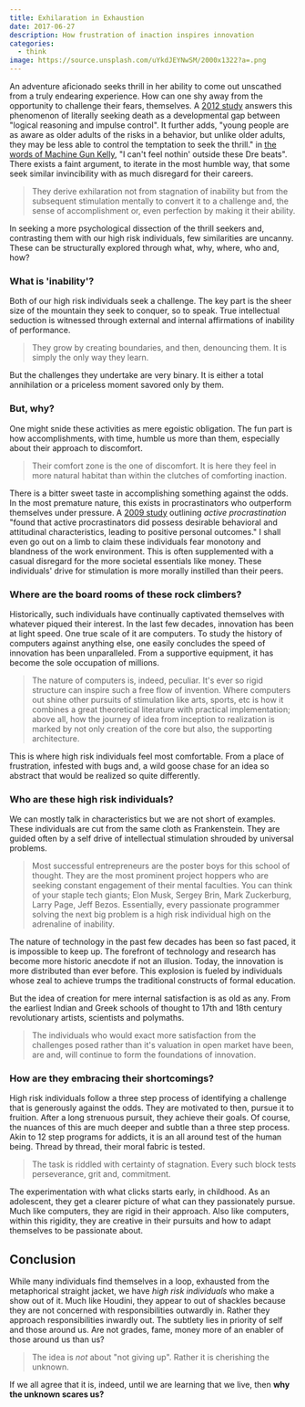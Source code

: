 ```yaml
---
title: Exhilaration in Exhaustion
date: 2017-06-27
description: How frustration of inaction inspires innovation
categories:
  - think
image: https://source.unsplash.com/uYkdJEYNwSM/2000x1322?a=.png
---
```

An adventure aficionado seeks thrill in her ability to come out unscathed from a truly endearing experience.
How can one shy away from the opportunity to challenge their fears, themselves.
A [2012 study](http://www.emeraldinsight.com/doi/abs/10.1108/17473611211203948 "Dean, D. H. (2012)") answers this phenomenon of literally seeking death as a developmental gap between "logical reasoning and impulse control".
It further adds, "young people are as aware as older adults of the risks in a behavior, but unlike older adults, they may be less able to control the temptation to seek the thrill."
in [the words of Machine Gun Kelly](https://www.youtube.com/watch?v=BnFr4MP7Tjo), "I can't feel nothin' outside these Dre beats".
There exists a faint argument, to iterate in the most humble way, that some seek similar invincibility with as much disregard for their careers.

> They derive exhilaration not from stagnation of inability but from the subsequent stimulation mentally to convert it to a challenge and, the sense of accomplishment or, even perfection by making it their ability.

In seeking a more psychological dissection of the thrill seekers and, contrasting them with our high risk individuals, few similarities are uncanny.
These can be structurally explored through what, why, where, who and, how?

### What is 'inability'?
Both of our high risk individuals seek a challenge.
The key part is the sheer size of the mountain they seek to conquer, so to speak.
True intellectual seduction is witnessed through external and internal affirmations of inability of performance.

> They grow by creating boundaries, and then, denouncing them.
> It is simply the only way they learn.

But the challenges they undertake are very binary.
It is either a total annihilation or a priceless moment savored only by them.

### But, why?
One might snide these activities as mere egoistic obligation.
The fun part is how accomplishments, with time, humble us more than them, especially about their approach to discomfort.

> Their comfort zone is the one of discomfort.
> It is here they feel in more natural habitat than within the clutches of comforting inaction.

There is a bitter sweet taste in accomplishing something against the odds.
In the most premature nature, this exists in procrastinators who outperform themselves under pressure.
A [2009 study](https://www.ncbi.nlm.nih.gov/pubmed/19425357 "Choi, J. N., & Moran, S. V. (2009)") outlining _active procrastination_ "found that active procrastinators did possess desirable behavioral and attitudinal characteristics, leading to positive personal outcomes."
I shall even go out on a limb to claim these individuals fear monotony and blandness of the work environment.
This is often supplemented with a casual disregard for the more societal essentials like money.
These individuals' drive for stimulation is more morally instilled than their peers.

### Where are the board rooms of these rock climbers?
Historically, such individuals have continually captivated themselves with whatever piqued their interest.
In the last few decades, innovation has been at light speed.
One true scale of it are computers.
To study the history of computers against anything else, one easily concludes the speed of innovation has been unparalleled.
From a supportive equipment, it has become the sole occupation of millions.

> The nature of computers is, indeed, peculiar. It's ever so rigid structure can inspire such a free flow of invention.
> Where computers out shine other pursuits of stimulation like arts, sports, etc is how it combines a great theoretical literature with practical implementation; above all, how the journey of idea from inception to realization is marked by not only creation of the core but also, the supporting architecture. 

This is where high risk individuals feel most comfortable.
From a place of frustration, infested with bugs and, a wild goose chase for an idea so abstract that would be realized so quite differently.

### Who are these high risk individuals?
We can mostly talk in characteristics but we are not short of examples.
These individuals are cut from the same cloth as Frankenstein.
They are guided often by a self drive of intellectual stimulation shrouded by universal problems.

> Most successful entrepreneurs are the poster boys for this school of thought.
> They are the most prominent project hoppers who are seeking constant engagement of their mental faculties.
> You can think of your staple tech giants; Elon Musk, Sergey Brin, Mark Zuckerburg, Larry Page, Jeff Bezos.
> Essentially, every passionate programmer solving the next big problem is a high risk individual high on the adrenaline of inability.

The nature of technology in the past few decades has been so fast paced, it is impossible to keep up.
The forefront of technology and research has become more historic anecdote if not an illusion.
Today, the innovation is more distributed than ever before.
This explosion is fueled by individuals whose zeal to achieve trumps the traditional constructs of formal education.

But the idea of creation for mere internal satisfaction is as old as any.
From the earliest Indian and Greek schools of thought to 17th and 18th century revolutionary artists, scientists and polymaths.
> The individuals who would exact more satisfaction from the challenges posed rather than it's valuation in open market have been, are and, will continue to form the foundations of innovation.

### How are they embracing their shortcomings?
High risk individuals follow a three step process of identifying a challenge that is generously against the odds.
They are motivated to then, pursue it to fruition.
After a long strenuous pursuit, they achieve their goals.
Of course, the nuances of this are much deeper and subtle than a three step process.
Akin to 12 step programs for addicts, it is an all around test of the human being.
Thread by thread, their moral fabric is tested.

> The task is riddled with certainty of stagnation.
> Every such block tests perseverance, grit and, commitment.

The experimentation with what clicks starts early, in childhood.
As an adolescent, they get a clearer picture of what can they passionately pursue.
Much like computers, they are rigid in their approach.
Also like computers, within this rigidity, they are creative in their pursuits and how to adapt themselves to be passionate about.

## Conclusion
While many individuals find themselves in a loop, exhausted from the metaphorical straight jacket, we have _high risk individuals_ who make a show out of it.
Much like Houdini, they appear to out of shackles because they are not concerned with responsibilities outwardly in.
Rather they approach responsibilities inwardly out.
The subtlety lies in priority of self and those around us.
Are not grades, fame, money more of an enabler of those around us than us?

> The idea is _not_ about "not giving up".
> Rather it is cherishing the unknown.

If we all agree that it is, indeed, until we are learning that we live, then __why the unknown scares us?__
